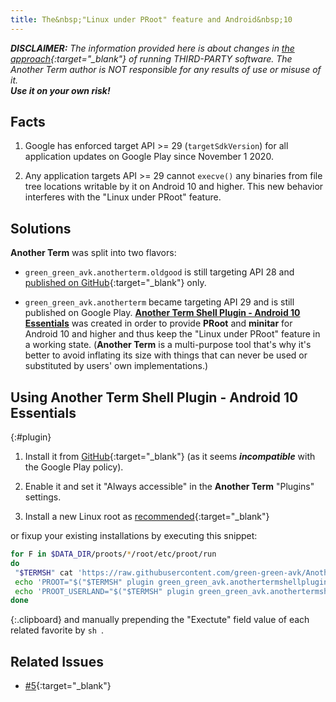 ```yaml
---
title: The&nbsp;"Linux under PRoot" feature and Android&nbsp;10
---
```

*__<hl>DISCLAIMER:</hl>__ The information provided here is about changes in
[the approach](installing-linux-under-proot.html#main_content){:target="_blank"}
of running THIRD-PARTY software.
The Another Term author is NOT responsible for any results of use or misuse of it.
<br/>__Use it on your own risk!__*

## Facts

1. Google has enforced target API >= 29 (`targetSdkVersion`)
for all application updates on Google Play
since November&#xA0;1&#xA0;2020.

2. Any application targets API >= 29 cannot `execve()` any binaries
from file tree locations writable by it on Android&#xA0;10 and higher.
This new behavior interferes with the "Linux under PRoot" feature.

## Solutions

**Another Term** was split into two flavors:

* `green_green_avk.anotherterm.oldgood` is still targeting API&#xA0;28
and
[published on GitHub](https://github.com/green-green-avk/AnotherTerm/releases){:target="_blank"}
only.

* `green_green_avk.anotherterm` became targeting API&#xA0;29
and is still published on Google Play.
[**Another Term Shell Plugin - Android&#xA0;10 Essentials**](#plugin)
was created in order to provide **PRoot** and **minitar**
for Android&#xA0;10 and higher
and thus keep the "Linux under PRoot" feature in a working state.
(**Another Term** is a multi-purpose tool that's why
it's better to avoid inflating its size with things that can never be used
or substituted by users' own implementations.)

## Using **Another Term Shell Plugin - Android&#xA0;10 Essentials**
{:#plugin}

1) Install it from
[GitHub](https://github.com/green-green-avk/AnotherTermShellPlugin-Android10Essentials){:target="_blank"}
(as it seems ***incompatible*** with the Google Play policy).

2) Enable it and set it "Always accessible" in the **Another Term** "Plugins" settings.

3) Install a new Linux root as [recommended](installing-linux-under-proot.html#main_content){:target="_blank"}

or fixup your existing installations by executing this snippet:
```sh
for F in $DATA_DIR/proots/*/root/etc/proot/run
do
 "$TERMSH" cat 'https://raw.githubusercontent.com/green-green-avk/AnotherTerm-scripts/master/assets/run-tpl' > "$F"
 echo 'PROOT="$("$TERMSH" plugin green_green_avk.anothertermshellplugin_android10essentials proot)"' >> "$F.cfg"
 echo 'PROOT_USERLAND="$("$TERMSH" plugin green_green_avk.anothertermshellplugin_android10essentials proot-userland)"' >> "$F.cfg"
done
```
{:.clipboard}
and manually prepending the "Exectute" field value of each related favorite by `sh `.

## Related Issues

* [#5](https://github.com/green-green-avk/AnotherTerm/issues/5){:target="_blank"}
